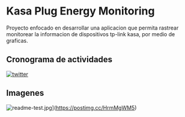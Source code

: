 
# Kasa Plug Energy Monitoring

Proyecto enfocado en desarrollar una aplicacion que permita rastrear monitorear la informacion de dispositivos tp-link kasa, por medio de graficas.

## Cronograma de actividades
[![twitter](https://img.shields.io/badge/twitter-1DA1F2?style=for-the-badge&logo=twitter&logoColor=white)](https://www.canva.com/design/DAF9waJ73BI/MaWE6t6EPcX2DHgsTm_LiQ/edit?utm_content=DAF9waJ73BI&utm_campaign=designshare&utm_medium=link2&utm_source=sharebutton)




## Imagenes

![readme-test.jpg](https://i.postimg.cc/BnLB2XQh/readme-test.jpg)](https://postimg.cc/HrmMgWM5)

